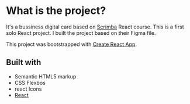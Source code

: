 # What is the project?

It's a bussiness digital card based on [Scrimba](https://scrimba.com/learn/learnreact) React course. This is a first solo React project. I built the project based on their Figma file.

This project was bootstrapped with [Create React App](https://github.com/facebook/create-react-app).

## Built with

- Semantic HTML5 markup
- CSS Flexbos
- react Icons 
- [React](https://reactjs.org/)

